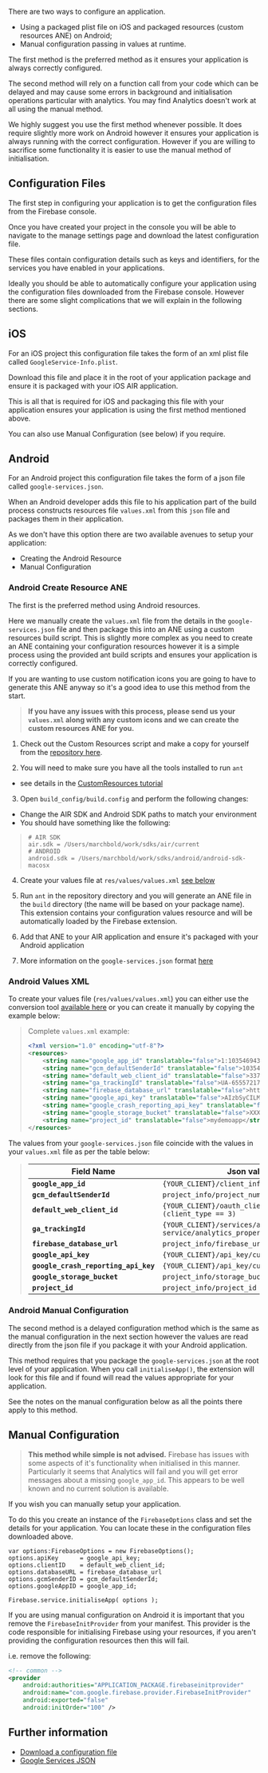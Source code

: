 
There are two ways to configure an application. 

- Using a packaged plist file on iOS and packaged resources (custom resources ANE) on Android;
- Manual configuration passing in values at runtime.

The first method is the preferred method as it ensures your application is always correctly configured. 

The second method will rely on a function call from your code which can be delayed and may cause some errors in background and initialisation operations particular with analytics. You may find Analytics doesn't work at all using the manual method. 

We highly suggest you use the first method whenever possible. It does require slightly more work on Android however it ensures your application is always running with the correct configuration. However if you are willing to sacrifice some functionality it is easier to use the manual method of initialisation.


## Configuration Files

The first step in configuring your application is to get the configuration files from the Firebase console.

Once you have created your project in the console you will be able to navigate to the manage settings page and download the latest configuration file.

These files contain configuration details such as keys and identifiers, for the services you have enabled in your applications.

Ideally you should be able to automatically configure your application using the configuration files downloaded from the Firebase console. 
However there are some slight complications that we will explain in the following sections.


## iOS

For an iOS project this configuration file takes the form of an xml plist file called `GoogleService-Info.plist`.

Download this file and place it in the root of your application package and ensure it is packaged with your iOS AIR application.

This is all that is required for iOS and packaging this file with your application ensures your application is using the first method mentioned above.

You can also use Manual Configuration (see below) if you require.



## Android

For an Android project this configuration file takes the form of a json file called `google-services.json`.

When an Android developer adds this file to his application part of the build process constructs resources file `values.xml` from this `json` file and packages them in their application. 

As we don't have this option there are two available avenues to setup your application:

- Creating the Android Resource
- Manual Configuration



### Android Create Resource ANE

The first is the preferred method using Android resources. 

Here we manually create the `values.xml` file from the details in the `google-services.json` file and then package this into an ANE using a custom resources build script.
This is slightly more complex as you need to create an ANE containing your configuration resources 
however it is a simple process using the provided ant build scripts and ensures your application is correctly configured.

If you are wanting to use custom notification icons you are going to have to generate this ANE anyway so
it's a good idea to use this method from the start.


>
> **If you have any issues with this process, please send us your `values.xml` along with any custom icons and we can create the custom resources ANE for you.**
>


1. Check out the Custom Resources script and make a copy for yourself from the [repository here](https://github.com/distriqt/ANE-CustomResources).

2. You will need to make sure you have all the tools installed to run `ant` 
  - see details in the [CustomResources tutorial](https://github.com/distriqt/ANE-CustomResources)

3. Open `build_config/build.config` and perform the following changes:
  - Change the AIR SDK and Android SDK paths to match your environment
  - You should have something like the following:

> ```
> # AIR SDK
> air.sdk = /Users/marchbold/work/sdks/air/current
> # ANDROID
> android.sdk = /Users/marchbold/work/sdks/android/android-sdk-macosx
> ```

4. Create your values file at `res/values/values.xml` [see below](#android-values-xml)

6. Run `ant` in the repository directory and you will generate an ANE file in the `build` directory (the name will be based on your package name). 
  This extension contains your configuration values resource and will be automatically loaded by the Firebase extension. 

7. Add that ANE to your AIR application and ensure it's packaged with your Android application

8. More information on the `google-services.json` format [here](https://developers.google.com/android/guides/google-services-plugin#processing_the_json_file)




### Android Values XML

To create your values file (`res/values/values.xml`) you can either use the conversion tool [available here](https://distriqt.github.io/ANE-Firebase/tools/google-services-json-to-xml.html) or you can create it manually by copying the example below:

>
> Complete `values.xml` example:
> 
> ```xml
> <?xml version="1.0" encoding="utf-8"?>
> <resources>
>     <string name="google_app_id" translatable="false">1:1035469437089:android:73a4fb8297b2cd4f</string>
>     <string name="gcm_defaultSenderId" translatable="false">1035469437089</string>
>     <string name="default_web_client_id" translatable="false">337894902146-e4uksm38sne0bqrj6uvkbo4oiu4hvigl.apps.googleusercontent.com</string>
>     <string name="ga_trackingId" translatable="false">UA-65557217-3</string>
>     <string name="firebase_database_url" translatable="false">https://example-url.firebaseio.com</string>
>     <string name="google_api_key" translatable="false">AIzbSyCILMsOuUKwN3qhtxrPq7FFemDJUAXTyZ8</string>
>     <string name="google_crash_reporting_api_key" translatable="false">AIzbSyCILMsOuUKwN3qhtxrPq7FFemDJUAXTyZ8</string>
>     <string name="google_storage_bucket" translatable="false">XXX</string>
>     <string name="project_id" translatable="false">mydemoapp</string>
> </resources>
> ```
> 

The values from your `google-services.json` file coincide with the values in your `values.xml` file as per the table below:

>
> | Field Name | Json value | 
> | --- | --- | 
> | **`google_app_id`**					| `{YOUR_CLIENT}/client_info/mobilesdk_app_id`	| 
> | **`gcm_defaultSenderId`** 			| `project_info/project_number` | 
> | **`default_web_client_id`** 			| `{YOUR_CLIENT}/oauth_client/client_id` `(client_type == 3)` | 
> | **`ga_trackingId`** 					| `{YOUR_CLIENT}/services/analytics-service/analytics_property/tracking_id` |
> | **`firebase_database_url`** 			| `project_info/firebase_url` | 
> | **`google_api_key`** 					| `{YOUR_CLIENT}/api_key/current_key` | 
> | **`google_crash_reporting_api_key`** 	| `{YOUR_CLIENT}/api_key/current_key` | 
> | **`google_storage_bucket`**				| `project_info/storage_bucket` | 
> | **`project_id`** | `project_info/project_id` |
>






### Android Manual Configuration

The second method is a delayed configuration method which is the same as the manual configuration in the next section however the values are read directly from the json file if you package it with your Android application.

This method requires that you package the `google-services.json` at the root level of your application.
When you call `initialiseApp()`, the extension will look for this file and if found will read the values appropriate for your application.

See the notes on the manual configuration below as all the points there apply to this method.



## Manual Configuration

>
>	**This method while simple is not advised.** Firebase has issues with some aspects of it's functionality when initialised in this manner. Particularly it seems that Analytics will fail and you will get error messages about a missing `google_app_id`. This appears to be well known and no current solution is available.
>

If you wish you can manually setup your application. 

To do this you create an instance of the `FirebaseOptions` class and set the details for your application. You can locate these in the configuration files downloaded above.


```as3
var options:FirebaseOptions = new FirebaseOptions();  
options.apiKey      = google_api_key;
options.clientID    = default_web_client_id;
options.databaseURL = firebase_database_url
options.gcmSenderID = gcm_defaultSenderId;
options.googleAppID = google_app_id;

Firebase.service.initialiseApp( options );
```

If you are using manual configuration on Android it is important that you remove the `FirebaseInitProvider` from your manifest. This provider is the code responsible for initialising Firebase using your resources, if you aren't providing the configuration resources then this will fail.

i.e. remove the following:

```xml
<!-- common -->
<provider
    android:authorities="APPLICATION_PACKAGE.firebaseinitprovider"
    android:name="com.google.firebase.provider.FirebaseInitProvider"
    android:exported="false"
    android:initOrder="100" />
```




## Further information

- [Download a configuration file](https://support.google.com/firebase/answer/7015592)
- [Google Services JSON](https://developers.google.com/android/guides/google-services-plugin#processing_the_json_file)


